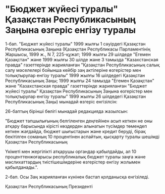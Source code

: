 # "Бюджет жүйесі туралы" Қазақстан Республикасының Заңына өзгеріс енгізу туралы

1-бап. "Бюджет жүйесі туралы" 1999 жылғы 1 сәуірдегі Қазақстан Республикасының Заңына (Қазақстан Республикасы Парламентінің Жаршысы, 1999 ж., N 7, 225-құжат; 1999 жылғы 29 шілдеде "Егемен Қазақстан" және 1999 жылғы 30 шілде және 3 тамызда "Казахстанская правда" газеттерінде жарияланған "Қазақстан Республикасының салық салу мәселелері бойынша кейбір заң актілеріне өзгерістер мен толықтырулар енгізу туралы" 1999 жылғы 16 шілдедегі Қазақстан Республикасының Заңы; 1999 жылғы 24 тамызда "Егемен Қазақстан" және "Казахстанская правда" газеттерінде жарияланған "Бюджет жүйесі туралы" Қазақстан Республикасының Заңына өзгерістер мен толықтырулар енгізу туралы" 1999 жылғы 26 шілдедегі Қазақстан Республикасының Заңы) мынадай өзгеріс енгізілсін:

26-баптың бірінші бөлігі мынадай редакцияда жазылсын:

"Бюджет тапшылығының белгіленген деңгейінен асып кеткен не оны атқару барысында кірісті көздерден алынатын түсімдер төмендеп кеткен жағдайда, бюджет шығыстарын және кредит беруді, бірақ бекітілген соманың 10 процентінен аспайтын, қысқарту туралы шешімді Қазақстан Республикасының

Үкіметі мен жергілікті атқарушы органдар қабылдайды, ал 10 проценттенжоғарысы республикалық бюджет туралы заңға және мәслихаттардың тиістішешімдеріне өзгерістер енгізу жолымен қабылданады.".

2-бап. Осы Заң жарияланған күнінен бастап қолданысқа енгізіледі.

Қазақстан Республикасының Президенті

